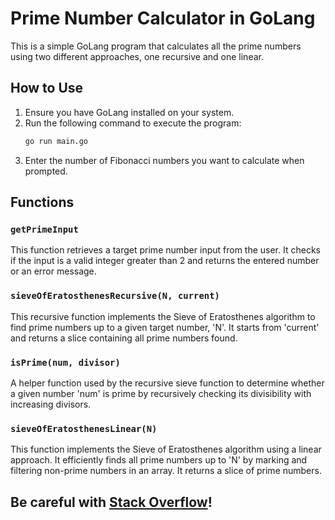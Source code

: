 # **Prime Number Calculator in GoLang**

This is a simple GoLang program that calculates all the prime numbers using two different approaches, one recursive and one linear.

## **How to Use**

1. Ensure you have GoLang installed on your system.
2. Run the following command to execute the program:
   ```bash
   go run main.go
3. Enter the number of Fibonacci numbers you want to calculate when prompted.

## **Functions**

### `getPrimeInput`

This function retrieves a target prime number input from the user. It checks if the input is a valid integer greater than 2 and returns the entered number or an error message.

### `sieveOfEratosthenesRecursive(N, current)`

This recursive function implements the Sieve of Eratosthenes algorithm to find prime numbers up to a given target number, 'N'. It starts from 'current' and returns a slice containing all prime numbers found.

### `isPrime(num, divisor)`

A helper function used by the recursive sieve function to determine whether a given number 'num' is prime by recursively checking its divisibility with increasing divisors.

### `sieveOfEratosthenesLinear(N)`

This function implements the Sieve of Eratosthenes algorithm using a linear approach. It efficiently finds all prime numbers up to 'N' by marking and filtering non-prime numbers in an array. It returns a slice of prime numbers.

## Be careful with [Stack Overflow](https://www.techtarget.com/whatis/definition/stack-overflow#:~:text=A%20stack%20overflow%20is%20a,been%20allocated%20to%20that%20stack.)!
